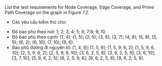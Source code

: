 List the test requirements for Node Coverage, Edge Coverage, and Prime Path Coverage on the graph  in Figure 7.2.
 
* Các yêu cầu kiểm thử cho:
- Độ bao phủ theo nút: 1; 2; 3; 4; 5; 6; 7;8; 9; 10.
- Độ bao phủ theo cạnh: (1, 4); (1, 5); (2, 5); (3, 6); (3, 7); (4, 8); (5, 8); (5, 9); (6, 2); (6, 10); (7, 10); (9, 6).
- Bao phủ đường đi nguyên tố: [1, 4, 8]; [1, 5, 8]; [1, 5, 9, 6, 2]; [1, 5, 9, 6, 10]; [2, 5, 9, 6, 2]; [2, 5, 9, 6, 10]; [3, 6, 2, 5, 8]; [3, 6, 2, 5, 9]; [3, 6, 10]; [3, 7, 10]; [5, 9, 6, 2, 5]; [6, 2, 5, 9, 6]; [9, 6, 2, 5, 8]; [9, 6, 2, 5, 9].